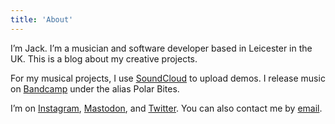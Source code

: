```yaml
---
title: 'About'
---
```


I’m Jack. I’m a musician and software developer based in Leicester in the UK. This is a blog about my creative projects.

For my musical projects, I use [SoundCloud](https://soundcloud.com/jackgutts) to upload demos. I release music on [Bandcamp](https://polarbites.bandcamp.com/) under the alias Polar Bites.

I’m on [Instagram](https://www.instagram.com/jackgutts/), [Mastodon](https://hachyderm.io/@jackgutts), and [Twitter](https://twitter.com/jackgutts/). You can also contact me by [email](mailto:jack@kingbrick.co.uk).
